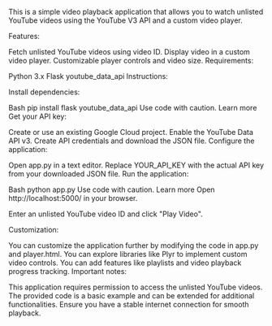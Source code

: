 
This is a simple video playback application that allows you to watch unlisted YouTube videos using the YouTube V3 API and a custom video player.

Features:

Fetch unlisted YouTube videos using video ID.
Display video in a custom video player.
Customizable player controls and video size.
Requirements:

Python 3.x
Flask
youtube_data_api
Instructions:

Install dependencies:

Bash
pip install flask youtube_data_api
Use code with caution. Learn more
Get your API key:

Create or use an existing Google Cloud project.
Enable the YouTube Data API v3.
Create API credentials and download the JSON file.
Configure the application:

Open app.py in a text editor.
Replace YOUR_API_KEY with the actual API key from your downloaded JSON file.
Run the application:

Bash
python app.py
Use code with caution. Learn more
Open http://localhost:5000/ in your browser.

Enter an unlisted YouTube video ID and click "Play Video".

Customization:

You can customize the application further by modifying the code in app.py and player.html.
You can explore libraries like Plyr to implement custom video controls.
You can add features like playlists and video playback progress tracking.
Important notes:

This application requires permission to access the unlisted YouTube videos.
The provided code is a basic example and can be extended for additional functionalities.
Ensure you have a stable internet connection for smooth playback.
